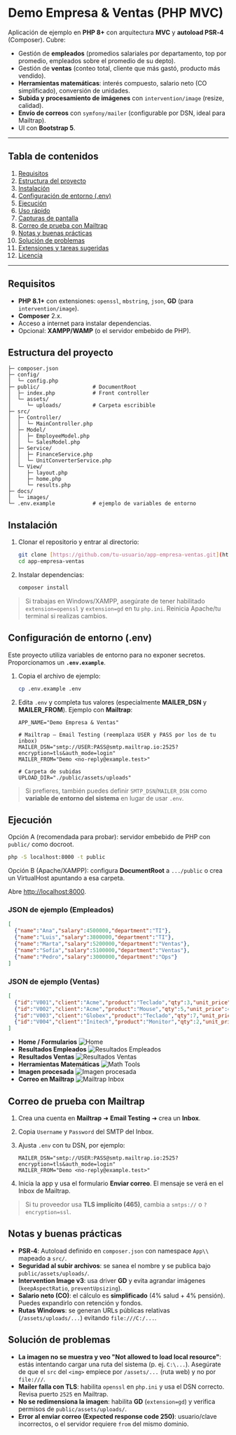 # Demo Empresa & Ventas (PHP MVC)

Aplicación de ejemplo en **PHP 8+** con arquitectura **MVC** y **autoload PSR‑4** (Composer). Cubre:

* Gestión de **empleados** (promedios salariales por departamento, top por promedio, empleados sobre el promedio de su depto).
* Gestión de **ventas** (conteo total, cliente que más gastó, producto más vendido).
* **Herramientas matemáticas**: interés compuesto, salario neto (CO simplificado), conversión de unidades.
* **Subida y procesamiento de imágenes** con `intervention/image` (resize, calidad).
* **Envío de correos** con `symfony/mailer` (configurable por DSN, ideal para Mailtrap).
* UI con **Bootstrap 5**.

---

## Tabla de contenidos

1. [Requisitos](#requisitos)
2. [Estructura del proyecto](#estructura-del-proyecto)
3. [Instalación](#instalación)
4. [Configuración de entorno (.env)](#configuración-de-entorno-env)
5. [Ejecución](#ejecución)
6. [Uso rápido](#uso-rápido)
7. [Capturas de pantalla](#capturas-de-pantalla)
8. [Correo de prueba con Mailtrap](#correo-de-prueba-con-mailtrap)
9. [Notas y buenas prácticas](#notas-y-buenas-prácticas)
10. [Solución de problemas](#solución-de-problemas)
11. [Extensiones y tareas sugeridas](#extensiones-y-tareas-sugeridas)
12. [Licencia](#licencia)

---

## Requisitos

* **PHP 8.1+** con extensiones: `openssl`, `mbstring`, `json`, **GD** (para `intervention/image`).
* **Composer** 2.x.
* Acceso a internet para instalar dependencias.
* Opcional: **XAMPP/WAMP** (o el servidor embebido de PHP).

## Estructura del proyecto

```
├─ composer.json
├─ config/
│  └─ config.php
├─ public/                 # DocumentRoot
│  ├─ index.php            # Front controller
│  └─ assets/
│     └─ uploads/          # Carpeta escribible
├─ src/
│  ├─ Controller/
│  │  └─ MainController.php
│  ├─ Model/
│  │  ├─ EmployeeModel.php
│  │  └─ SalesModel.php
│  ├─ Service/
│  │  ├─ FinanceService.php
│  │  └─ UnitConverterService.php
│  └─ View/
│     ├─ layout.php
│     ├─ home.php
│     └─ results.php
├─ docs/
│  └─ images/              
└─ .env.example            # ejemplo de variables de entorno
```

## Instalación

1. Clonar el repositorio y entrar al directorio:

   ```bash
   git clone [https://github.com/tu-usuario/app-empresa-ventas.git](https://github.com/leonardomrios/Taller-PHP-Avanzado)
   cd app-empresa-ventas
   ```
2. Instalar dependencias:

   ```bash
   composer install
   ```

> Si trabajas en Windows/XAMPP, asegúrate de tener habilitado `extension=openssl` y `extension=gd` en tu `php.ini`. Reinicia Apache/tu terminal si realizas cambios.

## Configuración de entorno (.env)

Este proyecto utiliza variables de entorno para no exponer secretos. Proporcionamos un **`.env.example`**.

1. Copia el archivo de ejemplo:

   ```bash
   cp .env.example .env
   ```
2. Edita `.env` y completa tus valores (especialmente **MAILER\_DSN** y **MAILER\_FROM**). Ejemplo con **Mailtrap**:

   ```dotenv
   APP_NAME="Demo Empresa & Ventas"

   # Mailtrap – Email Testing (reemplaza USER y PASS por los de tu inbox)
   MAILER_DSN="smtp://USER:PASS@smtp.mailtrap.io:2525?encryption=tls&auth_mode=login"
   MAILER_FROM="Demo <no-reply@example.test>"

   # Carpeta de subidas
   UPLOAD_DIR="./public/assets/uploads"
   ```

> Si prefieres, también puedes definir `SMTP_DSN`/`MAILER_DSN` como **variable de entorno del sistema** en lugar de usar `.env`.

## Ejecución

Opción A (recomendada para probar): servidor embebido de PHP con `public/` como docroot.

```bash
php -S localhost:8000 -t public
```

Opción B (Apache/XAMPP): configura **DocumentRoot** a `.../public` o crea un VirtualHost apuntando a esa carpeta.

Abre [http://localhost:8000](http://localhost:8000).


### JSON de ejemplo (Empleados)

```json
[
  {"name":"Ana","salary":4500000,"department":"TI"},
  {"name":"Luis","salary":3800000,"department":"TI"},
  {"name":"Marta","salary":5200000,"department":"Ventas"},
  {"name":"Sofía","salary":5100000,"department":"Ventas"},
  {"name":"Pedro","salary":3000000,"department":"Ops"}
]
```

### JSON de ejemplo (Ventas)

```json
[
  {"id":"V001","client":"Acme","product":"Teclado","qty":3,"unit_price":80000,"date":"2025-08-01"},
  {"id":"V002","client":"Acme","product":"Mouse","qty":5,"unit_price":40000,"date":"2025-08-02"},
  {"id":"V003","client":"Globex","product":"Teclado","qty":7,"unit_price":79000,"date":"2025-08-03"},
  {"id":"V004","client":"Initech","product":"Monitor","qty":2,"unit_price":600000,"date":"2025-08-05"}
]
```

* **Home / Formularios**
  ![Home](docs/images/home.png)
* **Resultados Empleados**
  ![Resultados Empleados](docs/images/results_employees.png)
* **Resultados Ventas**
  ![Resultados Ventas](docs/images/results_sales.png)
* **Herramientas Matemáticas**
  ![Math Tools](docs/images/results_math.png)
* **Imagen procesada**
  ![Imagen procesada](docs/images/image_processed.png)
* **Correo en Mailtrap**
  ![Mailtrap Inbox](docs/images/mailtrap_inbox.png)

## Correo de prueba con Mailtrap

1. Crea una cuenta en **Mailtrap** ➜ **Email Testing** ➜ crea un **Inbox**.
2. Copia `Username` y `Password` del SMTP del Inbox.
3. Ajusta `.env` con tu DSN, por ejemplo:

   ```dotenv
   MAILER_DSN="smtp://USER:PASS@smtp.mailtrap.io:2525?encryption=tls&auth_mode=login"
   MAILER_FROM="Demo <no-reply@example.test>"
   ```
4. Inicia la app y usa el formulario **Enviar correo**. El mensaje se verá en el Inbox de Mailtrap.

> Si tu proveedor usa **TLS implícito (465)**, cambia a `smtps://` o `?encryption=ssl`.

## Notas y buenas prácticas

* **PSR‑4**: Autoload definido en `composer.json` con namespace `App\\` mapeado a `src/`.
* **Seguridad al subir archivos**: se sanea el nombre y se publica bajo `public/assets/uploads/`.
* **Intervention Image v3**: usa driver **GD** y evita agrandar imágenes (`keepAspectRatio`, `preventUpsizing`).
* **Salario neto (CO)**: el cálculo es **simplificado** (4% salud + 4% pensión). Puedes expandirlo con retención y fondos.
* **Rutas Windows**: se generan URLs públicas relativas (`/assets/uploads/...`) evitando `file:///C:/...`.

## Solución de problemas

* **La imagen no se muestra y veo "Not allowed to load local resource"**: estás intentando cargar una ruta del sistema (p. ej. `C:\...`). Asegúrate de que el `src` del `<img>` empiece por `/assets/...` (ruta web) y no por `file:///`.
* **Mailer falla con TLS**: habilita `openssl` en `php.ini` y usa el DSN correcto. Revisa puerto `2525` en Mailtrap.
* **No se redimensiona la imagen**: habilita **GD** (`extension=gd`) y verifica permisos de `public/assets/uploads/`.
* **Error al enviar correo (Expected response code 250)**: usuario/clave incorrectos, o el servidor requiere `from` del mismo dominio.


